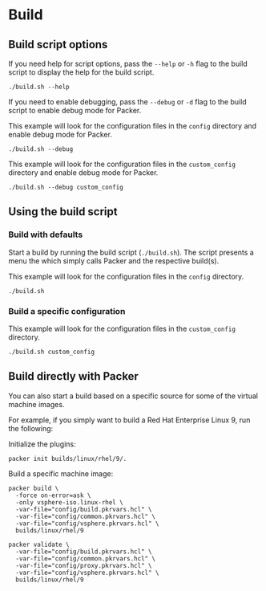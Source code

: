 # Build

## Build script options

If you need help for script options, pass the `--help` or `-h` flag to the build script to display
the help for the build script.

```shell
./build.sh --help
```

If you need to enable debugging, pass the `--debug` or `-d` flag to the build script to enable debug
mode for Packer.

This example will look for the configuration files in the `config` directory and enable debug mode
for Packer.

```shell
./build.sh --debug
```

This example will look for the configuration files in the `custom_config` directory and enable debug
mode for Packer.

```shell
./build.sh --debug custom_config
```

## Using the build script

### Build with defaults

Start a build by running the build script (`./build.sh`). The script presents a menu the which
simply calls Packer and the respective build(s).

This example will look for the configuration files in the `config` directory.

```shell
./build.sh
```

### Build a specific configuration

This example will look for the configuration files in the `custom_config` directory.

```shell
./build.sh custom_config
```

## Build directly with Packer

You can also start a build based on a specific source for some of the virtual machine images.

For example, if you simply want to build a Red Hat Enterprise Linux 9, run the
following:

Initialize the plugins:

```shell
packer init builds/linux/rhel/9/.
```

Build a specific machine image:

```shell
packer build \
  -force on-error=ask \
  -only vsphere-iso.linux-rhel \
  -var-file="config/build.pkrvars.hcl" \
  -var-file="config/common.pkrvars.hcl" \
  -var-file="config/vsphere.pkrvars.hcl" \
  builds/linux/rhel/9
```

```shell
packer validate \
  -var-file="config/build.pkrvars.hcl" \
  -var-file="config/common.pkrvars.hcl" \
  -var-file="config/proxy.pkrvars.hcl" \
  -var-file="config/vsphere.pkrvars.hcl" \
  builds/linux/rhel/9
```